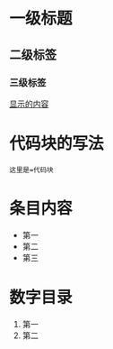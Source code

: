 
#  一级标题
## 二级标签
### 三级标签 
[显示的内容](https://github.com/lidengjia1/study-blockchain-referrence)


# 代码块的写法
```
这里是=代码块

```

# 条目内容
* 第一
* 第二
* 第三

# 数字目录
1. 第一
2. 第二

